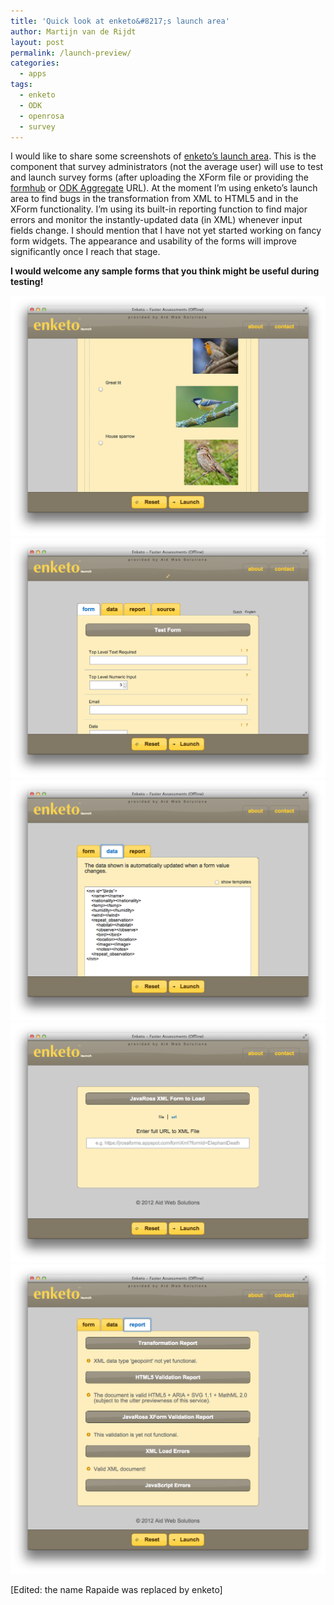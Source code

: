 ```yaml
---
title: 'Quick look at enketo&#8217;s launch area'
author: Martijn van de Rijdt
layout: post
permalink: /launch-preview/
categories:
  - apps
tags:
  - enketo
  - ODK
  - openrosa
  - survey
---
```

I would like to share some screenshots of [enketo’s launch area][1]. This is the component that survey administrators (not the average user) will use to test and launch survey forms (after uploading the XForm file or providing the [formhub][2] or [ODK Aggregate][3] URL). At the moment I’m using enketo’s launch area to find bugs in the transformation from XML to HTML5 and in the XForm functionality. I’m using its built-in reporting function to find major errors and monitor the instantly-updated data (in XML) whenever input fields change. I should mention that I have not yet started working on fancy form widgets. The appearance and usability of the forms will improve significantly once I reach that stage.

 [1]: /enkets-new-architecture/ "Enketo’s New Architecture"
 [2]: http://formhub.org "formhub web site"
 [3]: http://opendatakit.org/use/aggregate/ "ODK Aggregate Info"

**I would welcome any sample forms that you think might be useful during testing!**

![Screenshot showing form media labels][4]
![Screenshot showing plain form and information tabs that help with testing.][5]
![Screenshot showing data, updated in realtime][6]
![Screenshot showing form upload feature.][7]
![Screenshot showing XML-to-HTML5 transformation report][8]

 [4]: ../files/2012/06/Screen-Shot-2012-08-07-at-8.46.46-AM.png "Screenshot showing form media labels"
 [5]: ../files/2012/06/Screen-Shot-2012-08-07-at-8.44.28-AM.png "Screenshot showing plain form and information tabs that help with testing."
 [6]: ../files/2012/06/Screen-Shot-2012-08-07-at-8.47.19-AM.png "Screenshot showing data, updated in realtime"
 [7]: ../files/2012/06/Screen-Shot-2012-08-07-at-8.41.40-AM.png "Screenshot showing form upload feature."
 [8]: ../files/2012/06/Screen-Shot-2012-08-07-at-8.47.57-AM.png "Screenshot showing XML-to-HTML5 transformation report"

\[Edited: the name Rapaide was replaced by enketo\]
